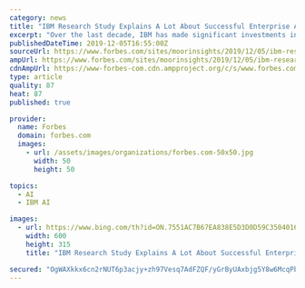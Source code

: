 ```yaml
---
category: news
title: "IBM Research Study Explains A Lot About Successful Enterprise AI Strategies"
excerpt: "Over the last decade, IBM has made significant investments in AI. IBM Watson burst on the scene in 2010, followed by various DIY (do it yourself) infrastructure designed to enable AI software such as its Power Systems, OpenPOWER, and OpenCAPI. The company’s PowerAI software toolkit was another milestone, enabling enterprises with specific ..."
publishedDateTime: 2019-12-05T16:55:00Z
sourceUrl: https://www.forbes.com/sites/moorinsights/2019/12/05/ibm-research-study-explains-a-lot-about-successful-enterprise-ai-strategies/
ampUrl: https://www.forbes.com/sites/moorinsights/2019/12/05/ibm-research-study-explains-a-lot-about-successful-enterprise-ai-strategies/amp/
cdnAmpUrl: https://www-forbes-com.cdn.ampproject.org/c/s/www.forbes.com/sites/moorinsights/2019/12/05/ibm-research-study-explains-a-lot-about-successful-enterprise-ai-strategies/amp/
type: article
quality: 87
heat: 87
published: true

provider:
  name: Forbes
  domain: forbes.com
  images:
    - url: /assets/images/organizations/forbes.com-50x50.jpg
      width: 50
      height: 50

topics:
  - AI
  - IBM AI

images:
  - url: https://www.bing.com/th?id=ON.7551AC7B67EA838E5D3D0D59C3504016
    width: 600
    height: 315
    title: "IBM Research Study Explains A Lot About Successful Enterprise AI Strategies"

secured: "OgWAXkkx6cn2rNUT6p3acjy+zh97Vesq7AdFZQF/yGrByUAxbjg5Y8w6McqPbgQTKZxJaoF72GJK1Mbc1hGrPXsre/r8aMeVn6P9uWbZ5dQjVH/T6Vv7Aw/K9q3rZekTylHsNbk6AXoU3hkzljt77eMVl6QFrX02T4LDER4YzQimHbVy53YY9yhmu7s4nTwfFJ0RBcx5AcHcHU+iPABW2pn49pKMsQ7upw7rig9OFVPZQliDJhZWJUx3Ls811lyrf1NCLc9ujDXED+Hj+USnQA==;MjndJ8qQDqh7VfCoT6c14A=="
---
```


